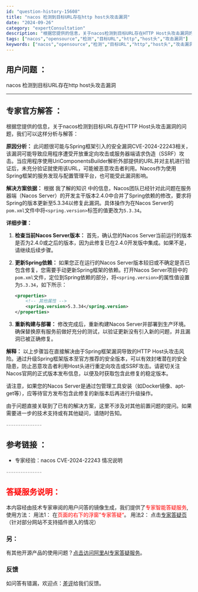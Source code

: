 ```yaml
---
id: "question-history-15608"
title: "nacos 检测到目标URL存在http host头攻击漏洞"
date: "2024-09-26"
category: "expertConsultation"
description: "根据您提供的信息，关于nacos检测到目标URL存在HTTP Host头攻击漏洞的问题，我们可以这样分析与解答：**原因分析：**此问题很可能与Spring框架引入的安全漏洞CVE-2024-22243相关，该漏洞可能导致应用程序遭受开放重定向攻击或服务器端请求伪造（SSRF）攻击。当应用程序使用U"
tags: ["nacos","opensource","检测","目标URL","http","host头","攻击漏洞"]
keywords: ["nacos","opensource","检测","目标URL","http","host头","攻击漏洞"]
---
```


## 用户问题 ： 
 nacos 检测到目标URL存在http host头攻击漏洞  

---------------
## 专家官方解答 ：

根据您提供的信息，关于nacos检测到目标URL存在HTTP Host头攻击漏洞的问题，我们可以这样分析与解答：

**原因分析：**
此问题很可能与Spring框架引入的安全漏洞CVE-2024-22243相关，该漏洞可能导致应用程序遭受开放重定向攻击或服务器端请求伪造（SSRF）攻击。当应用程序使用UriComponentsBuilder解析外部提供的URL并对主机进行验证后，未充分验证就使用该URL，可能被恶意攻击者利用。Nacos作为使用Spring框架的服务发现与配置管理平台，也可能受此漏洞影响。

**解决方案依据：**
根据 我了解的知识 中的信息，Nacos团队已经针对此问题在服务器端（Nacos Server）的开发主干版本2.4.0中合并了Spring依赖的修改，要求将Spring的版本更新至5.3.34以修复此漏洞。具体操作为在Nacos Server的`pom.xml`文件中将`<spring.version>`标签的值更改为`5.3.34`。

**详细步骤：**
1. **检查当前Nacos Server版本：** 首先，确认您的Nacos Server当前运行的版本是否为2.4.0或之后的版本，因为此修复已在2.4.0开发版中集成。如果不是，请继续后续步骤。

2. **更新Spring依赖：** 如果您正在运行的Nacos Server版本较旧或不确定是否已包含修复，您需要手动更新Spring框架的依赖。打开Nacos Server项目中的`pom.xml`文件，定位到Spring依赖的部分，将`<spring.version>`的属性值设置为`5.3.34`，如下所示：
   ```xml
   <properties>
       <!-- 其他属性 -->
       <spring.version>5.3.34</spring.version>
   </properties>
   ```
   
3. **重新构建与部署：** 修改完成后，重新构建Nacos Server并部署到生产环境。确保替换原有服务前做好充分的测试，以验证更新没有引入新的问题，并且漏洞已被正确修复。

**解释：**
以上步骤旨在直接解决由于Spring框架漏洞导致的HTTP Host头攻击风险。通过升级Spring框架版本至官方推荐的安全版本，可以有效封堵潜在的安全隐患，防止恶意攻击者利用Host头进行重定向攻击或SSRF攻击。请密切关注Nacos官网的正式版本发布信息，以便及时获取包含此修复的稳定版本。

请注意，如果您的Nacos Server是通过包管理工具安装（如Docker镜像、apt-get等），应等待官方发布包含此修复的新版本后再进行升级操作。

由于问题直接关联到了已有的解决方案，这里不涉及对其他前置问题的提问。如果需要进一步的技术支持或有其他疑问，请随时告知。


<font color="#949494">---------------</font> 


## 参考链接 ：

* 专家经验：nacos CVE-2024-22243 情况说明 


 <font color="#949494">---------------</font> 
 


## <font color="#FF0000">答疑服务说明：</font> 

本内容经由技术专家审阅的用户问答的镜像生成，我们提供了<font color="#FF0000">专家智能答疑服务</font>,使用方法：
用法1： 在<font color="#FF0000">页面的右下的浮窗”专家答疑“</font>。
用法2： 点击[专家答疑页](https://answer.opensource.alibaba.com/docs/intro)（针对部分网站不支持插件嵌入的情况）
### 另：


有其他开源产品的使用问题？[点击访问阿里AI专家答疑服务](https://answer.opensource.alibaba.com/docs/intro)。
### 反馈
如问答有错漏，欢迎点：[差评](https://ai.nacos.io/user/feedbackByEnhancerGradePOJOID?enhancerGradePOJOId=15622)给我们反馈。
